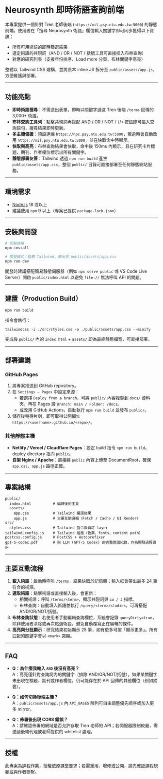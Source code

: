 # Neurosynth 即時術語查詢前端

本專案提供一個針對 Tren 老師後端 (`https://mil.psy.ntu.edu.tw:5000`) 的靜態前端。使用者在「搜尋 Neurosynth 術語」欄位輸入關鍵字即可同步獲得以下資訊：

- 所有可用術語的即時篩選結果
- 選定術語的共現詞（AND / OR / NOT / 括號工具可直接插入布林查詢）
- 對應的研究列表（支援年份排序、Load more 分頁、布林關鍵字高亮）

整體以 Tailwind CSS 建構，並將原本 inline JS 拆分至 `public/assets/app.js`，方便維護與部署。

---

## 功能亮點

- **即時術語搜尋**：不需送出表單，即時以關鍵字過濾 Tren 後端 `/terms` 回傳的 3,000+ 術語。
- **布林查詢工具列**：點擊共現詞再搭配 AND / OR / NOT / `(`/`)` 按鈕即可插入查詢語句，搜尋結果即時更新。
- **多主機備援**：預設連線 `https://hpc.psy.ntu.edu.tw:5000`，若逾時會自動改用 `https://mil.psy.ntu.edu.tw:5000`，並在快取命中時顯示。
- **快取與高亮**：布林查詢結果會快取，命中後 150ms 內顯示，且在研究卡片標題、期刊、作者欄位標示出所有關鍵字。
- **靜態部署友善**：Tailwind 透過 `npm run build` 產生 `public/assets/app.css`，整個 `public/` 目錄可直接部署至任何靜態網站服務。

---

## 環境需求

- [Node.js](https://nodejs.org/) 18 或以上
- 建議使用 `npm` 9 以上（專案已提供 `package-lock.json`）

---

## 安裝與開發

```bash
# 安裝依賴
npm install

# 開發模式：監聽 Tailwind，輸出至 public/assets/app.css
npm run dev
```

開發時建議搭配簡易靜態伺服器（例如 `npx serve public` 或 VS Code Live Server）開啟 `public/index.html` 以避免 `file://` 無法呼叫 API 的問題。

---

## 建置（Production Build）

```bash
npm run build
```

指令會執行：

```
tailwindcss -i ./src/styles.css -o ./public/assets/app.css --minify
```

完成後 `public/` 內的 `index.html` + `assets/` 即為最終靜態檔案，可直接部署。

---

## 部署建議

### GitHub Pages

1. 將專案推送到 GitHub repository。
2. 在 `Settings → Pages` 中設定來源：
   - 若選擇 `Deploy from a branch`，可將 `public/` 內容複製到 `docs/` 資料夾，再在 Pages 設 `Branch: main / Folder: /docs`。
   - 或改用 GitHub Actions，自動執行 `npm run build` 並發布 `public/`。
3. 儲存後稍待片刻，即可取得公開網址 `https://<username>.github.io/<repo>/`。

### 其他靜態主機

- **Netlify / Vercel / Cloudflare Pages**：設定 build 指令 `npm run build`，deploy directory 指向 `public`。
- **自架 Nginx / Apache**：直接將 `public` 內容上傳至 DocumentRoot，確保 `app.css`、`app.js` 路徑正確。

---

## 專案結構

```
public/
  index.html          # 編譯後的主頁
  assets/
    app.css           # Tailwind 編譯結果
    app.js            # 主要互動邏輯（Fetch / Cache / UI Render）
src/
  styles.css          # Tailwind 指令與自訂 layer
tailwind.config.js    # Tailwind 組態（色票、fonts、content path）
postcss.config.js     # PostCSS + Autoprefixer
gpt-5-codex.pdf       # 與 LLM (GPT-5 Codex) 的完整對話紀錄，作為開發過程備份
```

---

## 主要互動流程

1. **載入術語**：啟動時呼叫 `/terms`，結果快取於記憶體；輸入框會帶出最多 24 筆符合的術語。
2. **選取術語**：點擊術語或直接輸入後，會更新：
   - 相關術語：呼叫 `/terms/<term>`，顯示共現詞與 `co / J` 指標。
   - 布林查詢：自動填入術語並執行 `/query/<term>/studies`，可再搭配 AND/OR/NOT/括號。
3. **布林查詢狀態**：若使用者手動編輯查詢欄位，系統會記錄 `queryDirty=true`，除非使用者清除或再次點選術語，避免自動覆寫正在編輯的條件。
4. **高亮與分批顯示**：研究結果初始顯示 25 筆，如有更多可按「顯示更多」。所有匹配的關鍵字會以 `<mark>` 突顯。

---

## FAQ

- **Q：為什麼我輸入 `AND` 後沒有高亮？**  
  A：高亮僅針對查詢詞內的關鍵字（排除 AND/OR/NOT/括號），如果某關鍵字未出現在標題、期刊或作者欄位，仍可能存在於 API 回傳的其他欄位（例如摘要）。

- **Q：如何切換後端主機？**  
  A：`public/assets/app.js` 內 `API_BASES` 陣列可自由調整優先順序或加入更多 mirror。

- **Q：佈署後出現 CORS 錯誤？**  
  A：請確認佈署的網域是否允許存取 Tren 老師的 API；若伺服器限制較嚴，需透過後端代理或老師提供的 whitelist 處理。

---

## 授權

此專案為課程作業，授權依原課堂要求；若需重用、增修或公開，請先確認課程規範或與作者聯繫。
